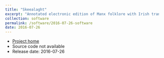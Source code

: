 ```yaml
---
title: "Skeealaght"
excerpt: "Annotated electronic edition of Manx folklore with Irish translations"
collection: software
permalink: /software/2016-07-26-software
date: 2016-07-26
---
```


* [Project home](https://cadhan.com/skeealaght/)
* Source code not available
* Release date: 2016-07-26
